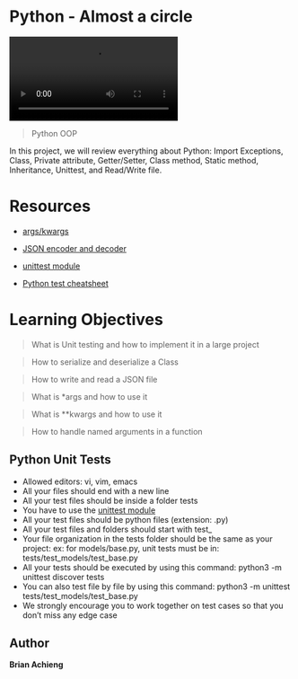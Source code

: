# Python - Almost a circle

![](https://s3.amazonaws.com/intranet-projects-files/holbertonschool-higher-level_programming+/331/giphy.mp4)


> Python
> OOP

In this project, we will review everything about Python: Import
Exceptions,
Class,
Private attribute,
Getter/Setter,
Class method,
Static method,
Inheritance,
Unittest, and
Read/Write file.


# Resources

* [args/kwargs](https://intranet.alxswe.com/rltoken/7zBCbNkZbTlhjBk3ElF51Q)

* [JSON encoder and decoder](https://intranet.alxswe.com/rltoken/Z2J1HT8EQtKC5ppFRGN5JQ)

* [unittest module](https://intranet.alxswe.com/rltoken/p5yLGmkQPUoKlXRMVYmNWA)

* [Python test cheatsheet](https://intranet.alxswe.com/rltoken/wqELatpgT9UQIl0z7DPPAg)

# Learning Objectives

> What is Unit testing and how to implement it in a large project

> How to serialize and deserialize a Class

> How to write and read a JSON file

> What is *args and how to use it

> What is **kwargs and how to use it

> How to handle named arguments in a function


## Python Unit Tests

- Allowed editors: vi, vim, emacs
- All your files should end with a new line
- All your test files should be inside a folder tests
- You have to use the [unittest module](https://intranet.alxswe.com/rltoken/soictNXCPE18ASL3INoeew)
- All your test files should be python files (extension: .py)
- All your test files and folders should start with test_
- Your file organization in the tests folder should be the same as your project: ex: for models/base.py, unit tests must be in: tests/test_models/test_base.py
- All your tests should be executed by using this command: python3 -m unittest discover tests
- You can also test file by file by using this command: python3 -m unittest tests/test_models/test_base.py
- We strongly encourage you to work together on test cases so that you don’t miss any edge case


## Author

**Brian Achieng**
